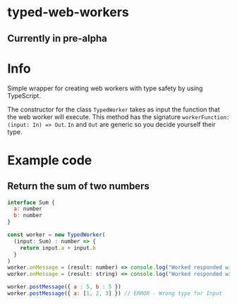 # typed-web-workers
## Currently in pre-alpha

# Info
Simple wrapper for creating web workers with type safety by using TypeScript.

The constructor for the class `TypedWorker` takes as input the function that the web worker will execute.
This method has the signature `workerFunction: (input: In) => Out`. `In` and `Out` are generic so you decide yourself their type.


# Example code
## Return the sum of two numbers
```javascript
interface Sum {
  a: number
  b: number
}

const worker = new TypedWorker(
  (input: Sum) : number => {
    return input.a + input.b
  }
)
worker.onMessage = (result: number) => console.log("Worked responded with: " + result)
worker.onMessage = (result: string) => console.log("Worked responded with: " + result) // ERROR - Wrong type for Output

worker.postMessage({ a : 5, b : 5 })
worker.postMessage({ a: [1, 2, 3] }) // ERROR - Wrong type for Input
```
